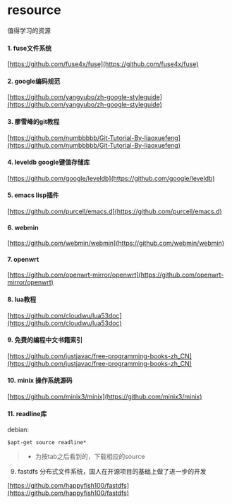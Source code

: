 # resource
值得学习的资源

#### 1. fuse文件系统

[https://github.com/fuse4x/fuse](https://github.com/fuse4x/fuse)

#### 2. google编码规范

[https://github.com/yangyubo/zh-google-styleguide](https://github.com/yangyubo/zh-google-styleguide)

#### 3. 廖雪峰的git教程

[https://github.com/numbbbbb/Git-Tutorial-By-liaoxuefeng](https://github.com/numbbbbb/Git-Tutorial-By-liaoxuefeng)

#### 4. leveldb google键值存储库

[https://github.com/google/leveldb](https://github.com/google/leveldb)

#### 5. emacs lisp插件

[https://github.com/purcell/emacs.d](https://github.com/purcell/emacs.d)


#### 6. webmin

[https://github.com/webmin/webmin](https://github.com/webmin/webmin)

#### 7. openwrt

[https://github.com/openwrt-mirror/openwrt](https://github.com/openwrt-mirror/openwrt)

#### 8. lua教程

[https://github.com/cloudwu/lua53doc](https://github.com/cloudwu/lua53doc)

#### 9. 免费的编程中文书籍索引

[https://github.com/justjavac/free-programming-books-zh_CN](https://github.com/justjavac/free-programming-books-zh_CN)

#### 10. minix 操作系统源码

[https://github.com/minix3/minix](https://github.com/minix3/minix)

#### 11. readline库

debian:
```
$apt-get source readline*
```
> * 为按tab之后看到的，下载相应的source

9. fastdfs 分布式文件系统，国人在开源项目的基础上做了进一步的开发

  [https://github.com/happyfish100/fastdfs](https://github.com/happyfish100/fastdfs)
